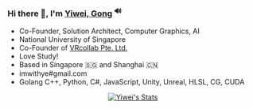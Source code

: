 ### Hi there 👋, I'm [Yiwei, Gong](https://yiwei.dev) <sup>🔊</sup>

<!--
**imwithye/imwithye** is a ✨ _special_ ✨ repository because its `README.md` (this file) appears on your GitHub profile.

Here are some ideas to get you started:

- 🔭 I’m currently working on ...
- 🌱 I’m currently learning ...
- 👯 I’m looking to collaborate on ...
- 🤔 I’m looking for help with ...
- 💬 Ask me about ...
- 📫 How to reach me: ...
- 😄 Pronouns: ...
- ⚡ Fun fact: ...
-->

- Co-Founder, Solution Architect, Computer Graphics, AI
- National University of Singapore
- Co-Founder of [VRcollab Pte. Ltd.](https://vrcollab.com)
- Love Study!
- Based in Singapore 🇸🇬 and Shanghai 🇨🇳
- imwithye#gmail.com
- Golang C++, Python, C#, JavaScript, Unity, Unreal, HLSL, CG, CUDA

<p align="center">
  <a href="https://github.com/imwithye" class="rich-diff-level-one">
    <img src="https://github-readme-stats.vercel.app/api?username=imwithye&title_color=333&text_color=777" alt="Yiwei's Stats" />
  </a>
</p>
